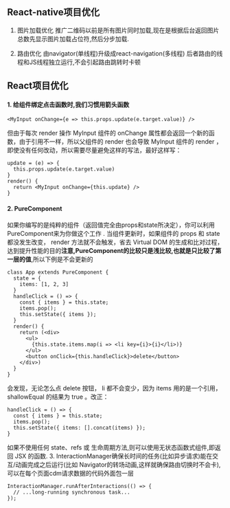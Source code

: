 ## React-native项目优化
1. 图片加载优化
推广二维码以前是所有图片同时加载,现在是根据后台返回图片总数先显示图片加载占位符,然后分步加载.

2. 路由优化
由navigator(单线程)升级成react-navigation(多线程)
后者路由的线程和JS线程独立运行,不会引起路由跳转时卡顿


## React项目优化
#### 1. 给组件绑定点击函数时,我们习惯用箭头函数
```
<MyInput onChange={e => this.props.update(e.target.value)} />
```
但由于每次 render 操作 MyInput 组件的 onChange 属性都会返回一个新的函数，由于引用不一样，所以父组件的 render 也会导致 MyInput 组件的 render ，即使没有任何改动，所以需要尽量避免这样的写法，最好这样写：
```
update = (e) => {
  this.props.update(e.target.value)
}
render() {
  return <MyInput onChange={this.update} />
}
```
#### 2. PureComponent
如果你编写的是纯粹的组件（返回值完全由props和state所决定），你可以利用PureComponent来为你做这个工作 . 当组件更新时，如果组件的 props 和 state 都没发生改变， render 方法就不会触发，省去 Virtual DOM 的生成和比对过程，达到提升性能的目的**注意,PureComponent的比较只是浅比较,也就是只比较了第一层的值**,所以下例是不会更新的
```
class App extends PureComponent {
  state = {
    items: [1, 2, 3]
  }
  handleClick = () => {
    const { items } = this.state;
    items.pop();
    this.setState({ items });
  }
  render() {
    return (<div>
      <ul>
        {this.state.items.map(i => <li key={i}>{i}</li>)}
      </ul>
      <button onClick={this.handleClick}>delete</button>
    </div>)
  }
}
```
会发现，无论怎么点 delete 按钮， li 都不会变少，因为 items 用的是一个引用， shallowEqual 的结果为 true 。改正：
```
handleClick = () => {
  const { items } = this.state;
  items.pop();
  this.setState({ items: [].concat(items) });
}
```
如果不使用任何 state、refs 或 生命周期方法,则可以使用无状态函数式组件,即返回 JSX 的函数.
3. InteractionManager确保长时间的任务(比如异步请求)能在交互/动画完成之后运行(比如 Navigator的转场动画,这样就确保路由切换时不会卡),可以在每个页面cdm请求数据的代码外面包一层
```
InteractionManager.runAfterInteractions(() => {
  // ...long-running synchronous task...
});